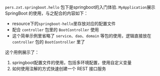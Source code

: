 
`pers.zxt.springboot.hello` 包下是springboot的入门体验.
`MyApplication`展示 SpringBoot 的使用，与之配合的内容如下：
+ resource下的`springboot-hello`里存放对应的配置文件
+ 配合 `controller` 包里的 `BootController` 使用
+ 这个简单示例里省略了 `service`、`dao`、`domain` 等包的使用，逻辑直接放在 `controller` 包的 `BootController` 里了

这个用例展示了：
1. springboot配置文件的使用，包括多环境配置，使用自定义变量
2. 如何使用注解的方式快速创建一个 REST 接口服务

